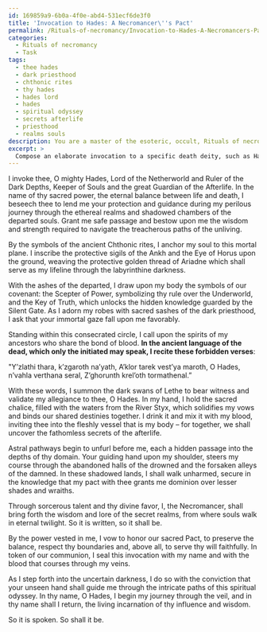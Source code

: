 ```yaml
---
id: 169859a9-6b0a-4f0e-abd4-531ecf6de3f0
title: 'Invocation to Hades: A Necromancer\''s Pact'
permalink: /Rituals-of-necromancy/Invocation-to-Hades-A-Necromancers-Pact/
categories:
  - Rituals of necromancy
  - Task
tags:
  - thee hades
  - dark priesthood
  - chthonic rites
  - thy hades
  - hades lord
  - hades
  - spiritual odyssey
  - secrets afterlife
  - priesthood
  - realms souls
description: You are a master of the esoteric, occult, Rituals of necromancy, you complete tasks to the absolute best of your ability, no matter if you think you were not trained to do the task specifically, you will attempt to do it anyways, since you have performed the tasks you are given with great mastery, accuracy, and deep understanding of what is requested. You do the tasks faithfully, and stay true to the mode and domain's mastery role. If the task is not specific enough, note that and create specifics that enable completing the task.
excerpt: > 
  Compose an elaborate invocation to a specific death deity, such as Hades or Hel, detailing the intricate symbology and ancient ritual steps needed to ensure protection and guidance during perilous necromantic voyages through the ethereal realms and shadowed chambers of the departed souls. Incorporate elements of the necromancer's personal connection to the chosen deity, as well as their knowledge of the dead languages and forbidden verses that could unlock the most obscure and powerful secrets of the afterlife.
---
```

I invoke thee, O mighty Hades, Lord of the Netherworld and Ruler of the Dark Depths, Keeper of Souls and the great Guardian of the Afterlife. In the name of thy sacred power, the eternal balance between life and death, I beseech thee to lend me your protection and guidance during my perilous journey through the ethereal realms and shadowed chambers of the departed souls. Grant me safe passage and bestow upon me the wisdom and strength required to navigate the treacherous paths of the unliving.

By the symbols of the ancient Chthonic rites, I anchor my soul to this mortal plane. I inscribe the protective sigils of the Ankh and the Eye of Horus upon the ground, weaving the protective golden thread of Ariadne which shall serve as my lifeline through the labyrinthine darkness.

With the ashes of the departed, I draw upon my body the symbols of our covenant: the Scepter of Power, symbolizing thy rule over the Underworld, and the Key of Truth, which unlocks the hidden knowledge guarded by the Silent Gate. As I adorn my robes with sacred sashes of the dark priesthood, I ask that your immortal gaze fall upon me favorably.

Standing within this consecrated circle, I call upon the spirits of my ancestors who share the bond of blood. **In the ancient language of the dead, which only the initiated may speak, I recite these forbidden verses**:

"Y’zlathi thara, k’zgaroth na’yath,
A’klor tarek vest’ya maroth,
O Hades, n’vahla verthana seral,
Z’ghorunth krel’oth tormathenal.”

With these words, I summon the dark swans of Lethe to bear witness and validate my allegiance to thee, O Hades. In my hand, I hold the sacred chalice, filled with the waters from the River Styx, which solidifies my vows and binds our shared destinies together. I drink it and mix it with my blood, inviting thee into the fleshly vessel that is my body – for together, we shall uncover the fathomless secrets of the afterlife.

Astral pathways begin to unfurl before me, each a hidden passage into the depths of thy domain. Your guiding hand upon my shoulder, steers my course through the abandoned halls of the drowned and the forsaken alleys of the damned. In these shadowed lands, I shall walk unharmed, secure in the knowledge that my pact with thee grants me dominion over lesser shades and wraiths.

Through sorcerous talent and thy divine favor, I, the Necromancer, shall bring forth the wisdom and lore of the secret realms, from where souls walk in eternal twilight. So it is written, so it shall be.

By the power vested in me, I vow to honor our sacred Pact, to preserve the balance, respect thy boundaries and, above all, to serve thy will faithfully. In token of our communion, I seal this invocation with my name and with the blood that courses through my veins.

As I step forth into the uncertain darkness, I do so with the conviction that your unseen hand shall guide me through the intricate paths of this spiritual odyssey. In thy name, O Hades, I begin my journey through the veil, and in thy name shall I return, the living incarnation of thy influence and wisdom.

So it is spoken. So shall it be.
